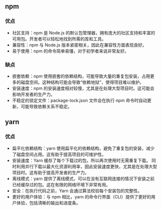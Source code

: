 
## npm
### 优点

- 社区支持：npm 是 Node.js 的默认包管理器，拥有庞大的社区支持和丰富的可用包。开发者可以轻松地找到所需的库和工具。
- 兼容性：npm 与 Node.js 版本紧密相关，因此在兼容性方面表现良好。
- 易于使用：npm 的命令简单易懂，对于初学者来说非常友好。


### 缺点
- 嵌套依赖：npm 使用嵌套的依赖结构，可能导致大量的重复包安装，占用更多的磁盘空间。这种结构可能会导致“依赖地狱”，使得项目难以维护。
- 安装速度：npm 的安装速度相对较慢，尤其是在处理大型项目时。这可能会影响开发者的生产力。
- 不稳定的锁定文件：package-lock.json 文件会在执行 npm 命令时自动更新，可能导致依赖关系不稳定。


## yarn
### 优点

- 扁平化依赖结构：yarn 使用扁平化的依赖结构，避免了重复包的安装，减少了磁盘空间占用。这有助于提高项目的可维护性。
- 安装速度：Yarn 缓存了每个下载过的包，所以再次使用时无需重复下载。 同时利用并行下载以最大化资源利用率，因此安装速度更快，尤其是在处理大型项目时。这有助于提高开发者的生产力。
- 离线模式：yarn 提供了离线模式，可以在没有互联网连接的情况下安装之前已经缓存过的包。这在有限的网络环境下非常有用。
- 安全：在执行代码之前，Yarn 会通过算法校验每个安装包的完整性。
- 更好的用户体验：与 npm 相比，yarn 的命令行界面（CLI）提供了更好的用户体验，包括清晰的输出和进度条。